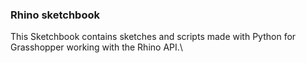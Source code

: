 ### Rhino sketchbook

This Sketchbook contains sketches and scripts made with Python for Grasshopper working with the Rhino API.\